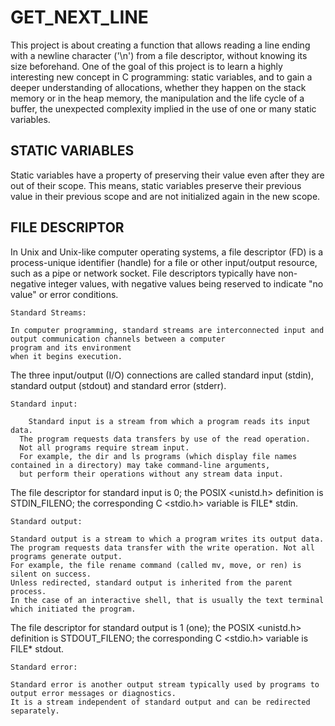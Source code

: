 # GET_NEXT_LINE
This project is about creating a function that allows reading a line ending with a newline character ('\n') from a file descriptor, without knowing its size beforehand. One of the goal of this project is to learn a highly interesting new concept in C programming: static variables, and to gain a deeper understanding of allocations, whether they happen on the stack memory or in the heap memory, the manipulation and the life cycle of a buffer, the unexpected complexity implied in the use of one or many static variables.

## STATIC VARIABLES
Static variables have a property of preserving their value even after they are out of their scope. This means, static variables preserve their previous value in their previous scope and are not initialized again in the new scope.

## FILE DESCRIPTOR
In Unix and Unix-like computer operating systems, a file descriptor (FD) is a process-unique identifier (handle) for a file or other input/output resource, such as a pipe or network socket.
File descriptors typically have non-negative integer values, with negative values being reserved to indicate "no value" or error conditions.

```
Standard Streams:

In computer programming, standard streams are interconnected input and output communication channels between a computer
program and its environment
when it begins execution.
```
The three input/output (I/O) connections are called standard input (stdin), standard output (stdout) and standard error (stderr). 
```
Standard input:

	Standard input is a stream from which a program reads its input data.
  The program requests data transfers by use of the read operation. 
  Not all programs require stream input. 
  For example, the dir and ls programs (which display file names contained in a directory) may take command-line arguments, 
  but perform their operations without any stream data input.
```
The file descriptor for standard input is 0; the POSIX <unistd.h> definition is STDIN_FILENO; the corresponding C <stdio.h> variable is FILE* stdin.
```
Standard output:

Standard output is a stream to which a program writes its output data. 
The program requests data transfer with the write operation. Not all programs generate output. 
For example, the file rename command (called mv, move, or ren) is silent on success.
Unless redirected, standard output is inherited from the parent process. 
In the case of an interactive shell, that is usually the text terminal which initiated the program.
```
The file descriptor for standard output is 1 (one); the POSIX <unistd.h> definition is STDOUT_FILENO; the corresponding C <stdio.h> variable is FILE* stdout.
```
Standard error:

Standard error is another output stream typically used by programs to output error messages or diagnostics. 
It is a stream independent of standard output and can be redirected separately.
```
